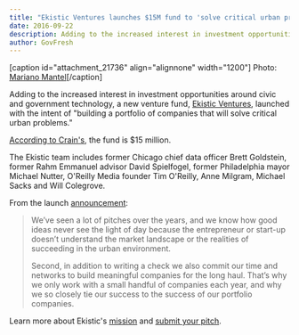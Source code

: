 ```yaml
---
title: "Ekistic Ventures launches $15M fund to 'solve critical urban problems'"
date: 2016-09-22
description: Adding to the increased interest in investment opportunities around civic and government technology, a new venture fund, Ekistic Ventures, launched with the intent of “building a portfolio of companies that will solve critical urban problems.”
author: GovFresh
---
```


[caption id="attachment_21736" align="alignnone" width="1200"] Photo: <a href="https://www.flickr.com/photos/mariano-mantel/27042141284/in/photolist-HcC3tf-KFEdSp-xYdtNW-yPghFr-ov1VKW-L4gttx-JL1F9p-wcWun6-buJ6E4-yfTTX1-dNNiK9-9hTbK-t7uuRd-dwEJkj-8CHYdj-6rhXat-yuy48i-KjTx4W-LWp8Bs-K64J1g-bo6D68-d5uuCy-gd82aA-62vAsR-4Tqodn-fLSH2S-hF3tcT-8oX1d1-7jaYw-nenNcS-6VEGHG-FtbSg-8xNdht-nacnXZ-4TuGub-4RN2at-8TQHzX-8wAp1N-e2zaKD-wcPcTY-raXDkQ-a9WFqL-deAGSV-chmTwq-4j27Wg-xvojaA-edSpf9-KHvsau-dYSEjP-xU8UNx">Mariano Mantel</a>[/caption]

Adding to the increased interest in investment opportunities around civic and government technology, a new venture fund, <a href="http://www.ekistic.com/">Ekistic Ventures</a>, launched with the intent of "building a portfolio of companies that will solve critical urban problems."

<a href="http://www.chicagobusiness.com/article/20160922/BLOGS11/160929942/spielfogel-goldstein-launch-startup-fund">According to Crain's</a>, the fund is $15 million.

The Ekistic team includes former Chicago chief data officer Brett Goldstein, former Rahm Emmanuel advisor David Spielfogel, former Philadelphia mayor Michael Nutter, O'Reilly Media founder Tim O'Reilly, Anne Milgram, Michael Sacks and Will Colegrove.

From the launch <a href="https://medium.com/@ekisticventures/announcing-ekistic-ventures-904ffddc02f7#.b2g0ucmb9">announcement</a>:

<blockquote>We’ve seen a lot of pitches over the years, and we know how good ideas never see the light of day because the entrepreneur or start-up doesn’t understand the market landscape or the realities of succeeding in the urban environment.

Second, in addition to writing a check we also commit our time and networks to build meaningful companies for the long haul. That’s why we only work with a small handful of companies each year, and why we so closely tie our success to the success of our portfolio companies.</blockquote>

Learn more about Ekistic's <a href="http://www.ekistic.com/our-model/">mission</a> and <a href="http://www.ekistic.com/contact-us/">submit your pitch</a>.



